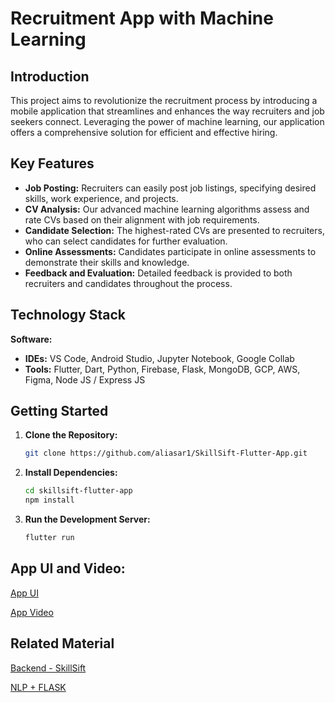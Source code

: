 # Recruitment App with Machine Learning

## Introduction

This project aims to revolutionize the recruitment process by introducing a mobile application that streamlines and enhances the way recruiters and job seekers connect. Leveraging the power of machine learning, our application offers a comprehensive solution for efficient and effective hiring.

## Key Features

* **Job Posting:** Recruiters can easily post job listings, specifying desired skills, work experience, and projects.
* **CV Analysis:** Our advanced machine learning algorithms assess and rate CVs based on their alignment with job requirements.
* **Candidate Selection:** The highest-rated CVs are presented to recruiters, who can select candidates for further evaluation.
* **Online Assessments:** Candidates participate in online assessments to demonstrate their skills and knowledge.
* **Feedback and Evaluation:** Detailed feedback is provided to both recruiters and candidates throughout the process.

## Technology Stack

**Software:**

* **IDEs:** VS Code, Android Studio, Jupyter Notebook, Google Collab
* **Tools:** Flutter, Dart, Python, Firebase, Flask, MongoDB, GCP, AWS, Figma, Node JS / Express JS

## Getting Started

1. **Clone the Repository:**
   ```bash
   git clone https://github.com/aliasar1/SkillSift-Flutter-App.git
   ```
2. **Install Dependencies:**
   ```bash
   cd skillsift-flutter-app
   npm install
   ```
3. **Run the Development Server:**
   ```bash
   flutter run
   ```
## App UI and Video:

[App UI](https://docs.google.com/document/d/1CIFhP4E-4bYeX2YsUOqiNNiqqbGa2Plee6BbxC5ssBY/edit?usp=sharing)

[App Video](https://drive.google.com/file/d/1naeDTk4bm8Hrj61Lgu_r2482NughcEzm/view?usp=sharing)

## Related Material

[Backend - SkillSift](https://github.com/aliasar1/SkillSift-Backend)

[NLP + FLASK](https://github.com/aliasar1/CV-Rating-NLP-API)
